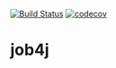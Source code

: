 [![Build Status](https://travis-ci.org/sevsilver1982/job4j.svg?branch=master)](https://travis-ci.org/sevsilver1982/job4j)
[![codecov](https://codecov.io/gh/sevsilver1982/job4j/branch/master/graph/badge.svg)](https://codecov.io/gh/sevsilver1982/job4j)

# job4j